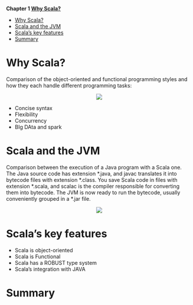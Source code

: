 **Chapter 1 [Why Scala?](https://livebook.manning.com/book/get-programming-with-scala/chapter-1/v-4/54)**


<!-- vim-markdown-toc GFM -->

* [Why Scala?](#why-scala)
* [Scala and the JVM](#scala-and-the-jvm)
* [Scala’s key features](#scalas-key-features)
* [Summary](#summary)

<!-- vim-markdown-toc -->

# Why Scala?
Comparison of the object-oriented and functional programming styles and how they each handle different programming tasks:
<div align="center">
    <img src="https://dpzbhybb2pdcj.cloudfront.net/sfregola/v-4/Figures/image004.jpg">
</div>

- Concise syntax
- Flexibility
- Concurrency
- BIg DAta and spark

# Scala and the JVM
Comparison between the execution of a Java program with a Scala one. The Java source code has extension *.java, and javac translates it into bytecode files with extension *.class. You save Scala code in files with extension *.scala, and scalac is the compiler responsible for converting them into bytecode. The JVM is now ready to run the bytecode, usually conveniently grouped in a *.jar file.

<div align="center">
    <img src="https://dpzbhybb2pdcj.cloudfront.net/sfregola/v-4/Figures/image005.jpg">
</div>

# Scala’s key features
- Scala is object-oriented
- Scala is Functional
- Scala has a ROBUST type system
- Scala’s integration with JAVA

# Summary
